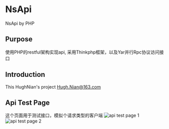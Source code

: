NsApi
=============

NsApi by PHP

Purpose
-------
使用PHP的restful架构实现api, 采用Thinkphp框架，以及Yar并行Rpc协议访问接口

Introduction
------------
This HughNian's project Hugh.Nian@163.com

Api Test Page
-------------

这个页面用于测试接口，模拟个请求类型的客户端
![api test page 1](https://raw.githubusercontent.com/HughNian/NsApi/master/Public/images/doc/apitest1.png)
![api test page 2](https://raw.githubusercontent.com/HughNian/NsApi/master/Public/images/doc/apitest2.png)
